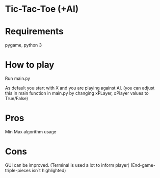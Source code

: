 # Tic-Tac-Toe (+AI)

# Requirements
pygame, python 3

# How to play
Run main.py

As default you start with X and you are playing against AI. (you can adjust this in main function in main.py by changing xPLayer, oPlayer values to True/False)

# Pros
Min Max algorithm usage

# Cons
GUI can be improved. 
   (Terminal is used a lot to inform player)
   (End-game-triple-pieces isn´t highlighted)

